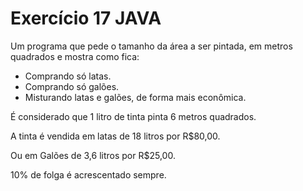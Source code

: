 # Exercício 17 JAVA
Um programa que pede o tamanho da área a ser pintada, em metros quadrados e mostra como fica:
- Comprando só latas.
- Comprando só galões.
- Misturando latas e galões, de forma mais econômica.

É considerado que 1 litro de tinta pinta 6 metros quadrados.

A tinta é vendida em latas de 18 litros por R$80,00.

Ou em Galões de 3,6 litros por R$25,00.

10% de folga é acrescentado sempre.
